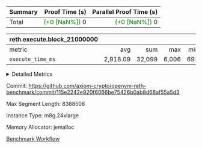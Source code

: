 | Summary | Proof Time (s) | Parallel Proof Time (s) |
|:---|---:|---:|
| Total | <span style='color: green'>(+0 [NaN%])</span> 0 | <span style='color: green'>(+0 [NaN%])</span> 0 |


| reth.execute.block_21000000 |||||
|:---|---:|---:|---:|---:|
|metric|avg|sum|max|min|
| `execute_time_ms     ` |  2,918.09 |  32,099 |  6,006 |  691 |



<details>
<summary>Detailed Metrics</summary>

| group | block_number | num_segments |
| --- | --- | --- |
| reth.execute.block_21000000 | 21000000 | 11 | 

| group | block_number | segment | execute_time_ms |
| --- | --- | --- | --- |
| reth.execute.block_21000000 | 21000000 | 0 | 3,050 | 
| reth.execute.block_21000000 | 21000000 | 1 | 2,942 | 
| reth.execute.block_21000000 | 21000000 | 10 | 691 | 
| reth.execute.block_21000000 | 21000000 | 2 | 2,809 | 
| reth.execute.block_21000000 | 21000000 | 3 | 848 | 
| reth.execute.block_21000000 | 21000000 | 4 | 6,006 | 
| reth.execute.block_21000000 | 21000000 | 5 | 3,358 | 
| reth.execute.block_21000000 | 21000000 | 6 | 3,526 | 
| reth.execute.block_21000000 | 21000000 | 7 | 3,421 | 
| reth.execute.block_21000000 | 21000000 | 8 | 3,341 | 
| reth.execute.block_21000000 | 21000000 | 9 | 2,107 | 

</details>


Commit: https://github.com/axiom-crypto/openvm-reth-benchmark/commit/115e2242e920f6066be75426b0ab8d68af55a5d3

Max Segment Length: 8388508

Instance Type: m8g.24xlarge

Memory Allocator: jemalloc

[Benchmark Workflow](https://github.com/axiom-crypto/openvm-reth-benchmark/actions/runs/14673675328)

